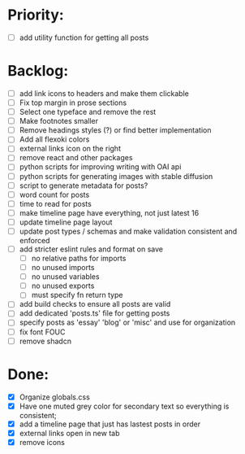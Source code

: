 # Priority:

- [ ] add utility function for getting all posts

# Backlog:

- [ ] add link icons to headers and make them clickable
- [ ] Fix top margin in prose sections
- [ ] Select one typeface and remove the rest
- [ ] Make footnotes smaller
- [ ] Remove headings styles (?) or find better implementation
- [ ] Add all flexoki colors
- [ ] external links icon on the right
- [ ] remove react and other packages
- [ ] python scripts for improving writing with OAI api
- [ ] python scripts for generating images with stable diffusion
- [ ] script to generate metadata for posts?
- [ ] word count for posts
- [ ] time to read for posts
- [ ] make timeline page have everything, not just latest 16
- [ ] update timeline page layout
- [ ] update post types / schemas and make validation consistent and enforced
- [ ] add stricter eslint rules and format on save
  - [ ] no relative paths for imports
  - [ ] no unused imports
  - [ ] no unused variables
  - [ ] no unused exports
  - [ ] must specify fn return type
- [ ] add build checks to ensure all posts are valid
- [ ] add dedicated 'posts.ts' file for getting posts
- [ ] specify posts as 'essay' 'blog' or 'misc' and use for organization
- [ ] fix font FOUC
- [ ] remove shadcn

# Done:

- [x] Organize globals.css
- [x] Have one muted grey color for secondary text so everything is consistent;
- [x] add a timeline page that just has lastest posts in order
- [x] external links open in new tab
- [x] remove icons
